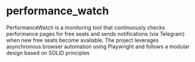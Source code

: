 # performance_watch
PerformanceWatch is a monitoring tool that continuously checks performance pages for free seats and sends notifications (via Telegram) when new free seats become available. The project leverages asynchronous browser automation using Playwright and follows a modular design based on SOLID principles
